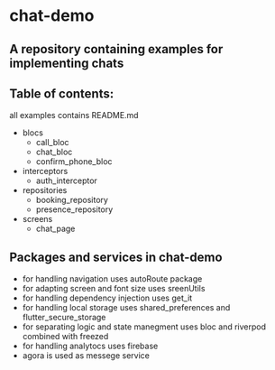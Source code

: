 ﻿# chat-demo
## A repository containing examples for implementing chats
## Table of contents: 
all examples contains README.md
+ blocs
  + call_bloc
  + chat_bloc
  + confirm_phone_bloc
+ interceptors
  + auth_interceptor
+ repositories
  + booking_repository
  + presence_repository
+ screens
  + chat_page


## Packages and services in chat-demo 
+ for handling navigation uses autoRoute package
+ for adapting screen and font size uses sreenUtils 
+ for handling dependency injection uses get_it
+ for handling local storage  uses shared_preferences and flutter_secure_storage
+ for separating logic and state manegment  uses bloc and riverpod combined with freezed
+ for handling analytocs  uses firebase 
+ agora is used as messege service 

